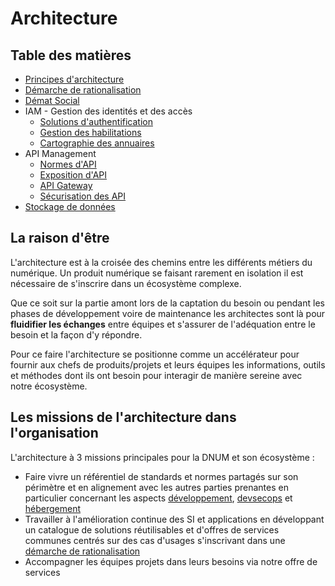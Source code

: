 # Architecture

## Table des matières
- [Principes d'architecture](principes.md)
- [Démarche de rationalisation](demarche.md)
- [Démat Social](demat-social.md)
- IAM - Gestion des identités et des accès
    - [Solutions d'authentification](iam-authentification.md)
    - [Gestion des habilitations](iam-habilitations.md)
    - [Cartographie des annuaires](iam-annuaires.md)
- API Management
    - [Normes d'API](api-normes.md)
    - [Exposition d'API](api-exposition.md)
    - [API Gateway](api-gateway.md)
    - [Sécurisation des API](api-securite.md)
- [Stockage de données](data-stockage.md)

## La raison d'être
L'architecture est à la croisée des chemins entre les différents métiers du numérique. Un produit numérique se faisant rarement en isolation il est nécessaire de s'inscrire dans un écosystème complexe.

Que ce soit sur la partie amont lors de la captation du besoin ou pendant les phases de développement voire de maintenance les architectes sont là pour **fluidifier les échanges** entre équipes et s'assurer de l'adéquation entre le besoin et la façon d'y répondre.

Pour ce faire l'architecture se positionne comme un accélérateur pour fournir aux chefs de produits/projets et leurs équipes les informations, outils et méthodes dont ils ont besoin pour interagir de manière sereine avec notre écosystème.

## Les missions de l'architecture dans l'organisation
L'architecture à 3 missions principales pour la DNUM et son écosystème : 
* Faire vivre un référentiel de standards et normes partagés sur son périmètre et en alignement avec les autres parties prenantes en particulier concernant les aspects [développement](../Developpement/README.md), [devsecops](../DevSecOps/README.md) et [hébergement](../Hebergement/README.md)
* Travailler à l'amélioration continue des SI et applications en développant un catalogue de solutions réutilisables et d'offres de services communes centrés sur des cas d'usages s'inscrivant dans une [démarche de rationalisation](./demarche.md)
* Accompagner les équipes projets dans leurs besoins via notre offre de services